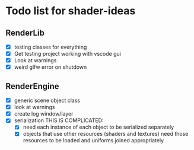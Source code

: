 # Todo list for shader-ideas

## RenderLib

- [x] testing classes for everything
- [x] Get testing project working with vscode gui
- [x] Look at warnings
- [x] weird glfw error on shutdown

## RenderEngine

- [x] generic scene object class
- [x] look at warnings
- [x] create log window/layer
- [x] serialization THIS IS COMPLICATED:
  - [x] need each instance of each object to be serialized separately
  - [x] objects that use other resources (shaders and textures) need those resources to be loaded and uniforms joined appropriately
